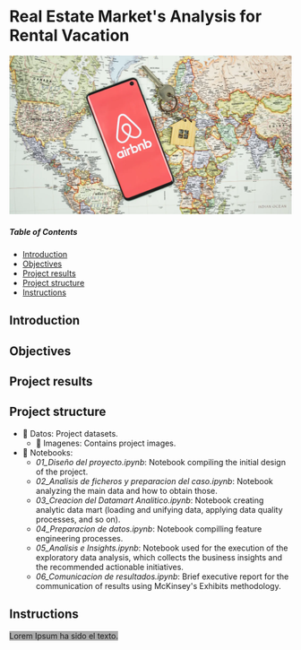 # Real Estate Market's Analysis for Rental Vacation

![featured](https://github.com/pabloelt/real-estate-market-analysis-rental-vacation//blob/main/Datos/Imagenes/featured.jpg?raw=true)

##### Table of Contents 
* [Introduction](#introduction)
* [Objectives](#objectives)
* [Project results](#project-results)
* [Project structure](#project-structure)
* [Instructions](#instructions)


## Introduction

## Objectives

## Project results

## Project structure

* 📁 Datos: Project datasets.
  * 📁 Imagenes: Contains project images.
* 📁 Notebooks:
  * *01_Diseño del proyecto.ipynb*: Notebook compiling the initial design of the project.
  * *02_Analisis de ficheros y preparacion del caso.ipynb*: Notebook analyzing the main data and how to obtain those.
  * *03_Creacion del Datamart Analitico.ipynb*: Notebook creating analytic data mart (loading and unifying data, applying data quality processes, and so on).
  * *04_Preparacion de datos.ipynb*: Notebook compilling feature engineering processes.
  * *05_Analisis e Insights.ipynb*: Notebook used for the execution of the exploratory data analysis, which collects the business insights and the recommended actionable initiatives.
  * *06_Comunicacion de resultados.ipynb*: Brief executive report for the communication of results using McKinsey's Exhibits methodology.

## Instructions

<span style="background-color: #aaaaaa">Lorem Ipsum ha sido el texto.</span> 

